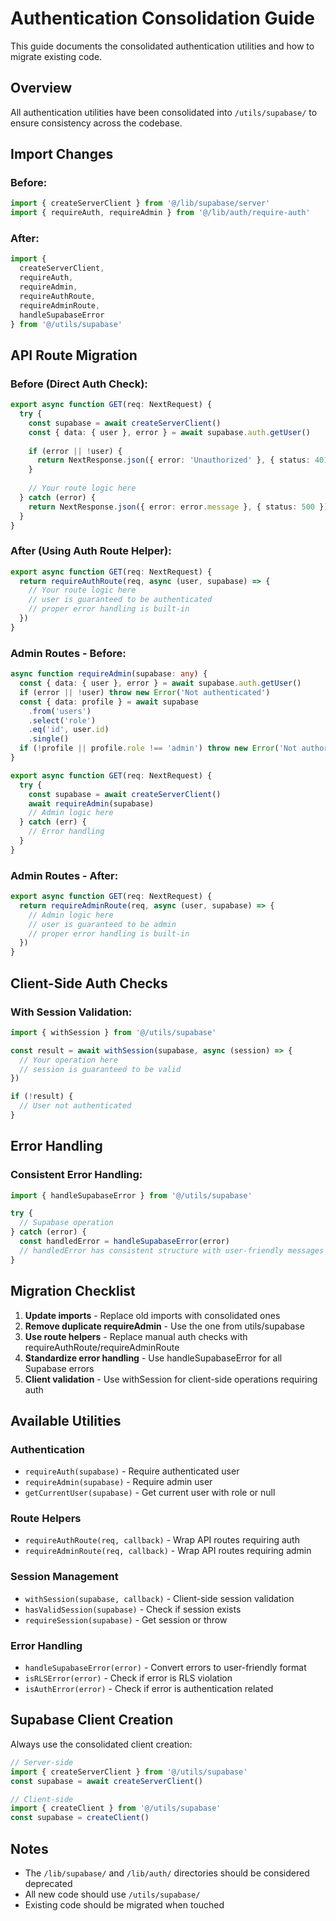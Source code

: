 # Authentication Consolidation Guide

This guide documents the consolidated authentication utilities and how to migrate existing code.

## Overview

All authentication utilities have been consolidated into `/utils/supabase/` to ensure consistency across the codebase.

## Import Changes

### Before:
```typescript
import { createServerClient } from '@/lib/supabase/server'
import { requireAuth, requireAdmin } from '@/lib/auth/require-auth'
```

### After:
```typescript
import { 
  createServerClient, 
  requireAuth, 
  requireAdmin,
  requireAuthRoute,
  requireAdminRoute,
  handleSupabaseError 
} from '@/utils/supabase'
```

## API Route Migration

### Before (Direct Auth Check):
```typescript
export async function GET(req: NextRequest) {
  try {
    const supabase = await createServerClient()
    const { data: { user }, error } = await supabase.auth.getUser()
    
    if (error || !user) {
      return NextResponse.json({ error: 'Unauthorized' }, { status: 401 })
    }
    
    // Your route logic here
  } catch (error) {
    return NextResponse.json({ error: error.message }, { status: 500 })
  }
}
```

### After (Using Auth Route Helper):
```typescript
export async function GET(req: NextRequest) {
  return requireAuthRoute(req, async (user, supabase) => {
    // Your route logic here
    // user is guaranteed to be authenticated
    // proper error handling is built-in
  })
}
```

### Admin Routes - Before:
```typescript
async function requireAdmin(supabase: any) {
  const { data: { user }, error } = await supabase.auth.getUser()
  if (error || !user) throw new Error('Not authenticated')
  const { data: profile } = await supabase
    .from('users')
    .select('role')
    .eq('id', user.id)
    .single()
  if (!profile || profile.role !== 'admin') throw new Error('Not authorized')
}

export async function GET(req: NextRequest) {
  try {
    const supabase = await createServerClient()
    await requireAdmin(supabase)
    // Admin logic here
  } catch (err) {
    // Error handling
  }
}
```

### Admin Routes - After:
```typescript
export async function GET(req: NextRequest) {
  return requireAdminRoute(req, async (user, supabase) => {
    // Admin logic here
    // user is guaranteed to be admin
    // proper error handling is built-in
  })
}
```

## Client-Side Auth Checks

### With Session Validation:
```typescript
import { withSession } from '@/utils/supabase'

const result = await withSession(supabase, async (session) => {
  // Your operation here
  // session is guaranteed to be valid
})

if (!result) {
  // User not authenticated
}
```

## Error Handling

### Consistent Error Handling:
```typescript
import { handleSupabaseError } from '@/utils/supabase'

try {
  // Supabase operation
} catch (error) {
  const handledError = handleSupabaseError(error)
  // handledError has consistent structure with user-friendly messages
}
```

## Migration Checklist

1. **Update imports** - Replace old imports with consolidated ones
2. **Remove duplicate requireAdmin** - Use the one from utils/supabase
3. **Use route helpers** - Replace manual auth checks with requireAuthRoute/requireAdminRoute
4. **Standardize error handling** - Use handleSupabaseError for all Supabase errors
5. **Client validation** - Use withSession for client-side operations requiring auth

## Available Utilities

### Authentication
- `requireAuth(supabase)` - Require authenticated user
- `requireAdmin(supabase)` - Require admin user
- `getCurrentUser(supabase)` - Get current user with role or null

### Route Helpers
- `requireAuthRoute(req, callback)` - Wrap API routes requiring auth
- `requireAdminRoute(req, callback)` - Wrap API routes requiring admin

### Session Management
- `withSession(supabase, callback)` - Client-side session validation
- `hasValidSession(supabase)` - Check if session exists
- `requireSession(supabase)` - Get session or throw

### Error Handling
- `handleSupabaseError(error)` - Convert errors to user-friendly format
- `isRLSError(error)` - Check if error is RLS violation
- `isAuthError(error)` - Check if error is authentication related

## Supabase Client Creation

Always use the consolidated client creation:
```typescript
// Server-side
import { createServerClient } from '@/utils/supabase'
const supabase = await createServerClient()

// Client-side
import { createClient } from '@/utils/supabase'
const supabase = createClient()
```

## Notes

- The `/lib/supabase/` and `/lib/auth/` directories should be considered deprecated
- All new code should use `/utils/supabase/`
- Existing code should be migrated when touched